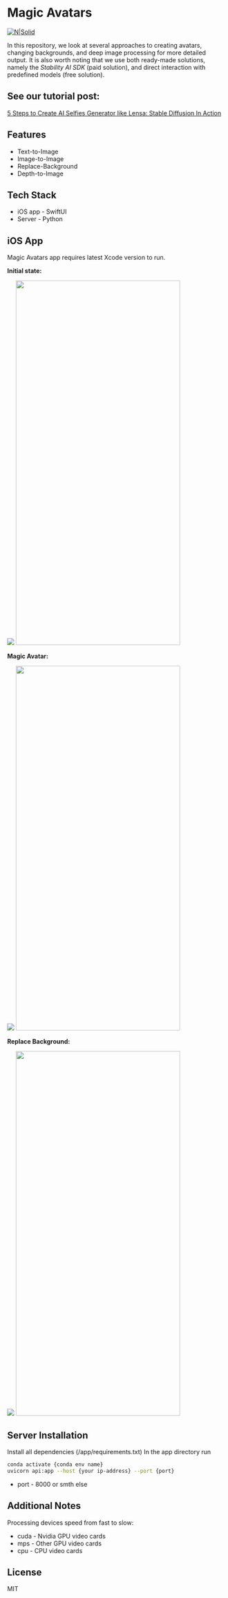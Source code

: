 # Magic Avatars

[![N|Solid](https://github.com/perpetio/magic_avatars/blob/main/cover.png)](https://github.com/perpetio/magic_avatars)

In this repository, we look at several approaches to creating avatars, changing backgrounds, and deep image processing for more detailed output. It is also worth noting that we use both ready-made solutions, namely the *Stability AI SDK* (paid solution), and direct interaction with predefined models (free solution).

## See our tutorial post:

[5 Steps to Create AI Selfies Generator like Lensa: Stable Diffusion In Action](https://perpet.io/blog/5-steps-to-create-ai-selfies-generator-like-lensa-stable-diffusion-in-action/)

## Features

- Text-to-Image
- Image-to-Image
- Replace-Background
- Depth-to-Image

## Tech Stack

- iOS app - SwiftUI
- Server - Python

## iOS App

Magic Avatars app requires latest Xcode version to run.

**Initial state:**

![]((https://github.com/perpetio/magic_avatars/blob/main/iOS-app-screenshot-1.png))
<img src="https://github.com/perpetio/magic_avatars/blob/main/iOS-app-screenshot-1.png"  width="380" height="844">


**Magic Avatar:**

![]((https://github.com/perpetio/magic_avatars/blob/main/iOS-app-screenshot-2.png))
<img src="https://github.com/perpetio/magic_avatars/blob/main/iOS-app-screenshot-2.png"  width="380" height="844">


**Replace Background:**

![]((https://github.com/perpetio/magic_avatars/blob/main/iOS-app-screenshot-3.png))
<img src="https://github.com/perpetio/magic_avatars/blob/main/iOS-app-screenshot-3.png"  width="380" height="844">


## Server Installation

Install all dependencies (/app/requirements.txt)
In the app directory run

```sh
conda activate {conda env name}
uvicorn api:app --host {your ip-address} --port {port}
```

- port - 8000 or smth else

## Additional Notes

Processing devices speed from fast to slow: 
- cuda - Nvidia GPU video cards
- mps - Other GPU video cards
- cpu - CPU video cards

## License

MIT
